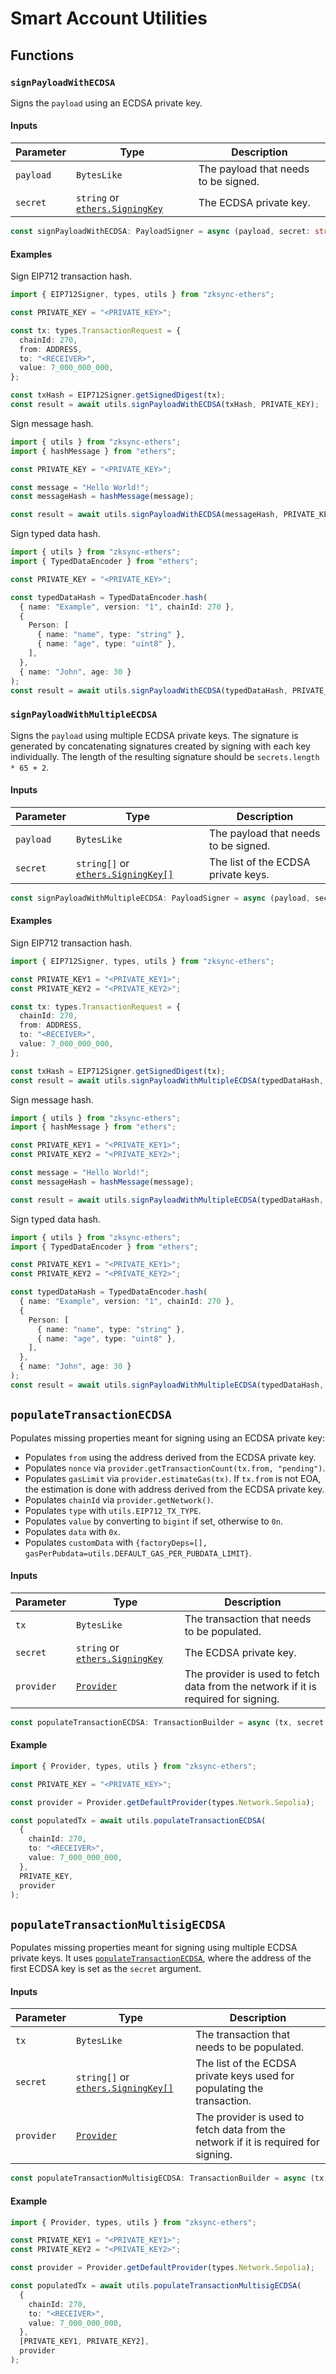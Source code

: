 # Smart Account Utilities

## Functions

### `signPayloadWithECDSA`

Signs the `payload` using an ECDSA private key.

#### Inputs

| Parameter | Type                                                                                 | Description                          |
| --------- | ------------------------------------------------------------------------------------ | ------------------------------------ |
| `payload` | `BytesLike`                                                                          | The payload that needs to be signed. |
| `secret`  | `string` or [`ethers.SigningKey`](https://docs.ethers.org/v6/api/crypto/#SigningKey) | The ECDSA private key.               |

```ts
const signPayloadWithECDSA: PayloadSigner = async (payload, secret: string | SigningKey);
```

#### Examples

Sign EIP712 transaction hash.

```ts
import { EIP712Signer, types, utils } from "zksync-ethers";

const PRIVATE_KEY = "<PRIVATE_KEY>";

const tx: types.TransactionRequest = {
  chainId: 270,
  from: ADDRESS,
  to: "<RECEIVER>",
  value: 7_000_000_000,
};

const txHash = EIP712Signer.getSignedDigest(tx);
const result = await utils.signPayloadWithECDSA(txHash, PRIVATE_KEY);
```

Sign message hash.

```ts
import { utils } from "zksync-ethers";
import { hashMessage } from "ethers";

const PRIVATE_KEY = "<PRIVATE_KEY>";

const message = "Hello World!";
const messageHash = hashMessage(message);

const result = await utils.signPayloadWithECDSA(messageHash, PRIVATE_KEY);
```

Sign typed data hash.

```ts
import { utils } from "zksync-ethers";
import { TypedDataEncoder } from "ethers";

const PRIVATE_KEY = "<PRIVATE_KEY>";

const typedDataHash = TypedDataEncoder.hash(
  { name: "Example", version: "1", chainId: 270 },
  {
    Person: [
      { name: "name", type: "string" },
      { name: "age", type: "uint8" },
    ],
  },
  { name: "John", age: 30 }
);
const result = await utils.signPayloadWithECDSA(typedDataHash, PRIVATE_KEY);
```

### `signPayloadWithMultipleECDSA`

Signs the `payload` using multiple ECDSA private keys.
The signature is generated by concatenating signatures created by signing with each key individually.
The length of the resulting signature should be `secrets.length * 65 + 2`.

#### Inputs

| Parameter | Type                                                                                     | Description                          |
| --------- | ---------------------------------------------------------------------------------------- | ------------------------------------ |
| `payload` | `BytesLike`                                                                              | The payload that needs to be signed. |
| `secret`  | `string[]` or [`ethers.SigningKey[]`](https://docs.ethers.org/v6/api/crypto/#SigningKey) | The list of the ECDSA private keys.  |

```ts
const signPayloadWithMultipleECDSA: PayloadSigner = async (payload, secret: string[] | SigningKey[])
```

#### Examples

Sign EIP712 transaction hash.

```ts
import { EIP712Signer, types, utils } from "zksync-ethers";

const PRIVATE_KEY1 = "<PRIVATE_KEY1>";
const PRIVATE_KEY2 = "<PRIVATE_KEY2>";

const tx: types.TransactionRequest = {
  chainId: 270,
  from: ADDRESS,
  to: "<RECEIVER>",
  value: 7_000_000_000,
};

const txHash = EIP712Signer.getSignedDigest(tx);
const result = await utils.signPayloadWithMultipleECDSA(typedDataHash, [PRIVATE_KEY1, PRIVATE_KEY2]);
```

Sign message hash.

```ts
import { utils } from "zksync-ethers";
import { hashMessage } from "ethers";

const PRIVATE_KEY1 = "<PRIVATE_KEY1>";
const PRIVATE_KEY2 = "<PRIVATE_KEY2>";

const message = "Hello World!";
const messageHash = hashMessage(message);

const result = await utils.signPayloadWithMultipleECDSA(typedDataHash, [PRIVATE_KEY1, PRIVATE_KEY2]);
```

Sign typed data hash.

```ts
import { utils } from "zksync-ethers";
import { TypedDataEncoder } from "ethers";

const PRIVATE_KEY1 = "<PRIVATE_KEY1>";
const PRIVATE_KEY2 = "<PRIVATE_KEY2>";

const typedDataHash = TypedDataEncoder.hash(
  { name: "Example", version: "1", chainId: 270 },
  {
    Person: [
      { name: "name", type: "string" },
      { name: "age", type: "uint8" },
    ],
  },
  { name: "John", age: 30 }
);
const result = await utils.signPayloadWithMultipleECDSA(typedDataHash, [PRIVATE_KEY1, PRIVATE_KEY2]);
```

## `populateTransactionECDSA`

Populates missing properties meant for signing using an ECDSA private key:

- Populates `from` using the address derived from the ECDSA private key.
- Populates `nonce` via `provider.getTransactionCount(tx.from, "pending")`.
- Populates `gasLimit` via `provider.estimateGas(tx)`. If `tx.from` is not EOA, the estimation is done with address
  derived from the ECDSA private key.
- Populates `chainId` via `provider.getNetwork()`.
- Populates `type` with `utils.EIP712_TX_TYPE`.
- Populates `value` by converting to `bigint` if set, otherwise to `0n`.
- Populates `data` with `0x`.
- Populates `customData` with `{factoryDeps=[], gasPerPubdata=utils.DEFAULT_GAS_PER_PUBDATA_LIMIT}`.

#### Inputs

| Parameter  | Type                                                                                 | Description                                                                        |
| ---------- | ------------------------------------------------------------------------------------ | ---------------------------------------------------------------------------------- |
| `tx`       | `BytesLike`                                                                          | The transaction that needs to be populated.                                        |
| `secret`   | `string` or [`ethers.SigningKey`](https://docs.ethers.org/v6/api/crypto/#SigningKey) | The ECDSA private key.                                                             |
| `provider` | [`Provider`](./providers.md#provider)                                                | The provider is used to fetch data from the network if it is required for signing. |

```ts
const populateTransactionECDSA: TransactionBuilder = async (tx, secret: string | SigningKey, provider)
```

#### Example

```ts
import { Provider, types, utils } from "zksync-ethers";

const PRIVATE_KEY = "<PRIVATE_KEY>";

const provider = Provider.getDefaultProvider(types.Network.Sepolia);

const populatedTx = await utils.populateTransactionECDSA(
  {
    chainId: 270,
    to: "<RECEIVER>",
    value: 7_000_000_000,
  },
  PRIVATE_KEY,
  provider
);
```

## `populateTransactionMultisigECDSA`

Populates missing properties meant for signing using multiple ECDSA private keys.
It uses [`populateTransactionECDSA`](#populatetransactionecdsa), where the address
of the first ECDSA key is set as the `secret` argument.

#### Inputs

| Parameter  | Type                                                                                     | Description                                                                        |
| ---------- | ---------------------------------------------------------------------------------------- | ---------------------------------------------------------------------------------- |
| `tx`       | `BytesLike`                                                                              | The transaction that needs to be populated.                                        |
| `secret`   | `string[]` or [`ethers.SigningKey[]`](https://docs.ethers.org/v6/api/crypto/#SigningKey) | The list of the ECDSA private keys used for populating the transaction.            |
| `provider` | [`Provider`](./providers.md#provider)                                                    | The provider is used to fetch data from the network if it is required for signing. |

```ts
const populateTransactionMultisigECDSA: TransactionBuilder = async (tx, secret: string[] | SigningKey[], provider)
```

#### Example

```ts
import { Provider, types, utils } from "zksync-ethers";

const PRIVATE_KEY1 = "<PRIVATE_KEY1>";
const PRIVATE_KEY2 = "<PRIVATE_KEY2>";

const provider = Provider.getDefaultProvider(types.Network.Sepolia);

const populatedTx = await utils.populateTransactionMultisigECDSA(
  {
    chainId: 270,
    to: "<RECEIVER>",
    value: 7_000_000_000,
  },
  [PRIVATE_KEY1, PRIVATE_KEY2],
  provider
);
```
